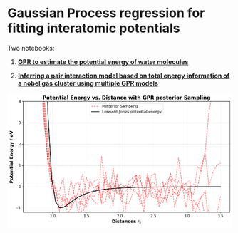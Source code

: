 # Gaussian Process regression for fitting interatomic potentials

Two notebooks:

1. [**GPR to estimate the potential energy of water molecules**](https://github.com/Melikakmm/Gaussian_Regression_Process_interactive_potential/blob/main/Single_Molecule.ipynb)

2. [**Inferring a pair interaction model based on total energy information of a nobel gas cluster using multiple GPR models**](https://github.com/Melikakmm/Gaussian_Regression_Process_interactive_potential/blob/main/Cluster_GPR.ipynb)


![](output.png)
